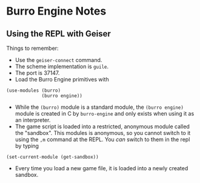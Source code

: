 # Burro Engine Notes

## Using the REPL with Geiser

Things to remember:
- Use the `geiser-connect` command.
- The scheme implementation is `guile`.
- The port is 37147.
- Load the Burro Engine primitives with
````
(use-modules (burro)
             (burro engine))
````
- While the `(burro)` module is a standard module, the `(burro
  engine)` module is created in C by `burro-engine` and only exists
  when using it as an interpreter.
- The game script is loaded into a restricted, anonymous module called
  the "sandbox".  This modules is anonymous, so you cannot switch to
  it using the `,m` command at the REPL.  You _can_ switch to them in
  the repl by typing
````
(set-current-module (get-sandbox))
````
- Every time you load a new game file, it is loaded into a newly
  created sandbox.

